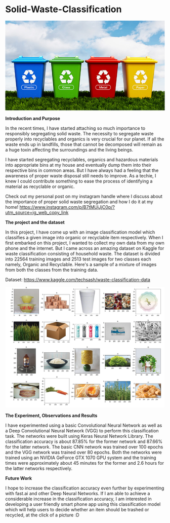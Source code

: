 # Solid-Waste-Classification

![](Images/wasteManagement.jpg)

<b> Introduction and Purpose </b>

In the recent times, I have started attaching so much importance to responsibly segregating solid waste. The necessity to segregate waste properly into recyclables and organics is very crucial for our planet. If all the waste ends up in landfills, those that cannot be decomposed will remain as a huge toxin affecting the surroundings and the living beings. 

I have started segregating recyclables, organics and hazardous materials into appropriate bins at my house and eventually dump them into their respective bins in common areas. But I have always had a feeling that the awareness of proper waste disposal still needs to improve. As a techie, I knew I could contribute something to ease the process of identifying a material as recyclable or organic. 

Check out my personal post on my instagram handle where I discuss about the importance of proper solid waste segregation and how I do it at my home! https://www.instagram.com/p/B7tMUjJjC0p/?utm_source=ig_web_copy_link

<b> The project and the dataset </b>

In this project, I have come up with an image classification model which classifies a given image into organic or recyclable item respectively. When I first embarked on this project, I wanted to collect my own data from my own phone and the internet. But I came across an amazing dataset on Kaggle for waste classification consisting of household waste. The dataset is divided into 22564 training images and 2513 test images for two classes each namely, Organic and Recyclable. Here's a sample of a mixture of images from both the classes from the training data.

Dataset: https://www.kaggle.com/techsash/waste-classification-data

![](Images/Sample.png)



<b> The Experiment, Observations and Results </b>

I have experimented using a basic Convolutional Neural Network as well as a Deep Convolutional Neural Network (VGG) to perform this classification task. The networks were built using Keras Neural Network Library. The classification accuracy is about 87.85% for the former network and 87.66% for the latter network. The basic CNN network was trained over 100 epochs and the VGG network was trained over 80 epochs. Both the networks were trained using an NVIDIA GeForce GTX 1070 GPU system and the training times were approximately about 45 minutes for the former and 2.6 hours for the latter networks respectively. 

<b> Future Work </b>

I hope to increase the classification accuracy even further by experimenting with fast.ai and other Deep Neural Networks. If I am able to achieve a considerable increase in the classification accuracy, I am interested in developing a user friendly smart phone app using this classification model which will help users to decide whether an item should be trashed or recycled, at the click of a picture :D
